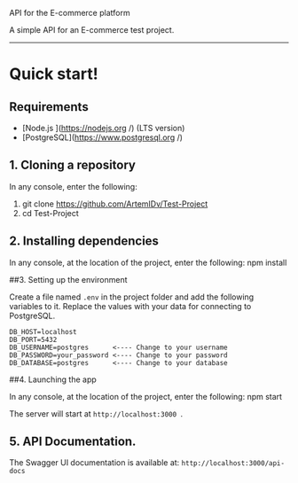API for the E-commerce platform

A simple API for an E-commerce test project.

----

# Quick start!

## Requirements

- [Node.js ](https://nodejs.org /) (LTS version)
- [PostgreSQL](https://www.postgresql.org /)

## 1. Cloning a repository

In any console, enter the following:

1) git clone https://github.com/ArtemIDv/Test-Project
2) cd Test-Project


## 2. Installing dependencies

In any console, at the location of the project, enter the following:
npm install

##3. Setting up the environment

Create a file named `.env` in the project folder and add the following variables to it. Replace the values with your data for connecting to PostgreSQL.

```
DB_HOST=localhost
DB_PORT=5432
DB_USERNAME=postgres      <---- Change to your username
DB_PASSWORD=your_password <---- Change to your password
DB_DATABASE=postgres      <---- Change to your database
```

##4. Launching the app

In any console, at the location of the project, enter the following:
npm start

The server will start at `http://localhost:3000 `.

## 5. API Documentation.

The Swagger UI documentation is available at:
`http://localhost:3000/api-docs`
